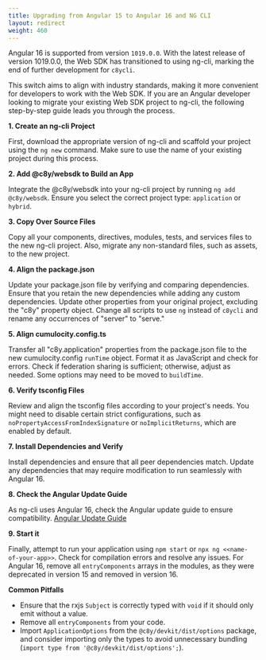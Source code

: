 ```yaml
---
title: Upgrading from Angular 15 to Angular 16 and NG CLI
layout: redirect
weight: 460
---
```


Angular 16 is supported from version `1019.0.0`. With the latest release of version 1019.0.0, the Web SDK has transitioned to using ng-cli, marking
the end of further development for `c8ycli`.

This switch aims to align with industry standards, making it more convenient for developers to work
with the Web SDK. If you are an Angular developer looking to migrate your existing Web SDK project to
ng-cli, the following step-by-step guide leads you through the process.

**1. Create an ng-cli Project**

First, download the appropriate version of ng-cli and scaffold your project using the `ng new`
command. Make sure to use the name of your existing project during this process.

**2. Add @c8y/websdk to Build an App**

Integrate the @c8y/websdk into your ng-cli project by running `ng add @c8y/websdk`. Ensure you
select the correct project type: `application` or `hybrid`.

**3. Copy Over Source Files**

Copy all your components, directives, modules, tests, and services files to the new ng-cli project.
Also, migrate any non-standard files, such as assets, to the new project.

**4. Align the package.json**

Update your package.json file by verifying and comparing dependencies. Ensure that you retain the
new dependencies while adding any custom dependencies. Update other properties from your original
project, excluding the "c8y" property object. Change all scripts to use `ng` instead of `c8ycli` and
rename any occurrences of "server" to "serve."

**5. Align cumulocity.config.ts**

Transfer all "c8y.application" properties from the package.json file to the new cumulocity.config
`runTime` object. Format it as JavaScript and check for errors. Check if federation sharing is
sufficient; otherwise, adjust as needed. Some options may need to be moved to `buildTime`.

**6. Verify tsconfig Files**

Review and align the tsconfig files according to your project's needs. You might need to disable
certain strict configurations, such as `noPropertyAccessFromIndexSignature` or `noImplicitReturns`,
which are enabled by default.

**7. Install Dependencies and Verify**

Install dependencies and ensure that all peer dependencies match. Update any dependencies that may
require modification to run seamlessly with Angular 16.

**8. Check the Angular Update Guide**

As ng-cli uses Angular 16, check the Angular update guide to ensure compatibility.
[Angular Update Guide](https://update.angular.io/?v=15.0-16.0)

**9. Start it**

Finally, attempt to run your application using `npm start` or `npx ng <<name-of-your-app>>`. Check
for compilation errors and resolve any issues. For Angular 16, remove all `entryComponents` arrays
in the modules, as they were deprecated in version 15 and removed in version 16.

**Common Pitfalls**

- Ensure that the rxjs `Subject` is correctly typed with `void` if it should only emit without a
  value.
- Remove all `entryComponents` from your code.
- Import `ApplicationOptions` from the `@c8y/devkit/dist/options` package, and consider importing
  only the types to avoid unnecessary bundling (`import type from '@c8y/devkit/dist/options';`).

